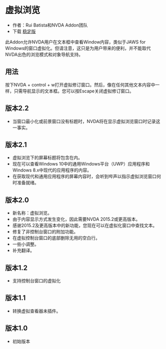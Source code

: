 # 虚拟浏览 #

* 作者：Rui Batista和NVDA Addon团队
* 下载 [稳定版][1]

此Addon允许NVDA用户在文本框中查看Window内容，类似于JAWS for
Windows的窗口虚拟化。但请注意，这只是为用户带来的便利，并不能取代NVDA出色的浏览模式和对象导航支持。

## 用法 ##

按下NVDA + control + w打开虚拟修订窗口。然后，像在任何其他文本内容中一样，只需导航显示的文本框。您可以按Escape关闭虚拟修订窗口。

## 版本2.2

* 当窗口最小化或前景窗口没有标题时，NVDA将在显示虚拟浏览窗口时记录这一事实。

## 版本2.1

* 虚拟浏览下的屏幕标题将包含在内。
* 现在可以查看Windows 10中的通用Windows平台（UWP）应用程序和Windows 8.x中现代的应用程序的内容。
* 在获取现代和通用应用程序的屏幕内容时，会听到哔声以指示虚拟浏览窗口何时准备就绪。

## 版本2.0

* 新名称：虚拟浏览。
* 由于内容显示方式发生变化，因此需要NVDA 2015.2或更高版本。
* 感谢2015.2及更高版本中的新功能，您现在可以在虚拟化窗口中查找文本。
* 修复了非控制台窗口的附加功能。
* 在虚拟控制台窗口的底部删除无用的空白行。
* 一些小调整。
* 补充翻译。

## 版本1.2

* 支持控制台窗口的虚拟化

## 版本1.1

* 转换虚拟查看器未插件。

## 版本1.0

* 初始版本

[1]: https://github.com/ruifontes/virtualReview/releases/download/2024.03.24/virtualRevision-2024.03.24.nvda-addon
